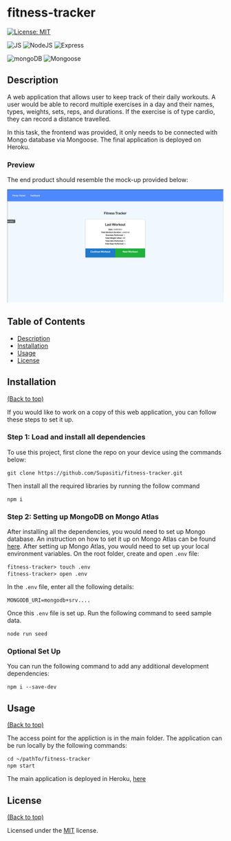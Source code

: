 # fitness-tracker

[![License: MIT](https://img.shields.io/badge/License-MIT-yellow.svg)](https://opensource.org/licenses/MIT)

![JS](https://img.shields.io/badge/JavaScript-F7DF1E?style=for-the-badge&logo=javascript&logoColor=black)
![NodeJS](https://img.shields.io/badge/Node.js-43853D?style=for-the-badge&logo=node.js&logoColor=white)
![Express](https://img.shields.io/badge/Express.js-404D59?style=for-the-badge)

![mongoDB](https://img.shields.io/badge/mongodb-white?style=for-the-badge&logo=mongodb&logoColor=47A248)
![Mongoose](https://img.shields.io/badge/mongoose-800?style=for-the-badge&logo=mongoose&logoColor=white)


## <h2 id="description"> Description </h2>

A web application that allows user to keep track of their daily workouts. A user would be able to record multiple exercises in a day and their names, 
types, weights, sets, reps, and durations. If the exercise is of type cardio, they can record a distance travelled. 

In this task, the frontend was provided, it only needs to be connected with Mongo database via Mongoose. The final application is deployed on Heroku.


### <h3 id="preview"> Preview </h3>

The end product should resemble the mock-up provided below:

[![fitness tracker screenshot](./demo/screenshot.png)](https://supa-fitness-tracker.herokuapp.com)


## <h2 id="table-of-contents"> Table of Contents </h2>

- [Description](#description)
- [Installation](#installation)
- [Usage](#usage)
- [License](#license)


## <h2 id="installation"> Installation </h2>
[(Back to top)](#table-of-content)

If you would like to work on a copy of this web application, you can follow these steps to set it up.

### Step 1: Load and install all dependencies

To use this project, first clone the repo on your device using the commands below:

    git clone https://github.com/Supasiti/fitness-tracker.git

Then install all the required libraries by running the follow command

    npm i 


### Step 2: Setting up MongoDB on Mongo Atlas

After installing all the dependencies, you would need to set up Mongo database. An instruction on how to set it up on Mongo Atlas can be found [here](https://www.mongodb.com). After setting up Mongo Atlas, you would need to set up your local environment variables. On the root folder, create and open `.env` file:

    fitness-tracker> touch .env
    fitness-tracker> open .env

In the `.env` file, enter all the following details:

    MONGODB_URI=mongodb+srv....

Once this `.env` file is set up. Run the following command to seed sample data.

    node run seed

### Optional Set Up

You can run the following command to add any additional development dependencies:

    npm i --save-dev


## <h2 id="usage"> Usage </h2>
[(Back to top)](#table-of-content)

The access point for the appliction is in the main folder. The application can be run locally by the following commands:

    cd ~/pathTo/fitness-tracker
    npm start

The main application is deployed in Heroku, [here](https://supa-fitness-tracker.herokuapp.com) 


## <h2 id="license"> License </h2>
[(Back to top)](#table-of-content)

Licensed under the [MIT](https://opensource.org/licenses/MIT) license.